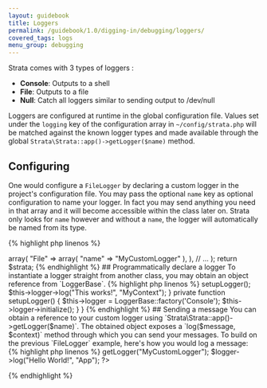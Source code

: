 ```yaml
---
layout: guidebook
title: Loggers
permalink: /guidebook/1.0/digging-in/debugging/loggers/
covered_tags: logs
menu_group: debugging
---
```


Strata comes with 3 types of loggers :

* **Console**: Outputs to a shell
* **File**: Outputs to a file
* **Null**: Catch all loggers similar to sending output to /dev/null

Loggers are configured at runtime in the global configuration file. Values set under the `logging` key of the configuration array in `~/config/strata.php` will be matched against the known logger types and made available through the global `Strata\Strata::app()->getLogger($name)` method.

## Configuring

One would configure a `FileLogger` by declaring a custom logger in the project's configuration file. You may pass the optional `name` key as optional configuration to name your logger. In fact you may send anything you need in that array and it will become accessible within the class later on. Strata only looks for `name` however and without a `name`, the logger will automatically be named from its type.

{% highlight php linenos %}
<?php

$strata = array(
    // ...

    "logging" => array(
        "File" => array(
            "name" => "MyCustomLogger"
        ),
    ),

    // ...
);

return $strata;
{% endhighlight %}

## Programmatically declare a logger

To instantiate a logger straight from another class, you may obtain an object reference from `LoggerBase`.

{% highlight php linenos %}
<?php
namespace App\Model\Service\Importer;

use Strata\Logger\LoggerBase;

class ImportHTMLCrawler
{
    private $logger;

    public function __construct()
    {
        $this->setupLogger();

        $this->logger->log("This <success>works</success>!", "MyContext");
    }

    private function setupLogger()
    {
        $this->logger = LoggerBase::factory('Console');
        $this->logger->initialize();
    }
}
{% endhighlight %}


## Sending a message

You can obtain a reference to your custom logger using `Strata\Strata::app()->getLogger($name)`. The obtained object exposes a `log($message, $context)` method through which you can send your messages.

To build on the previous `FileLogger` example, here's how you would log a message:

{% highlight php linenos %}
<?php
    $logger = Strata\Strata::app()->getLogger("MyCustomLogger");
    $logger->log("Hello World!", "App");
?>
{% endhighlight %}
